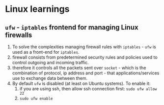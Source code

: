 # Linux learnings
## `ufw` - `iptables` frontend for managing Linux firewalls
1. To solve the complexities managing firewall rules with `iptables` - `ufw` is used as a front-end for `iptables`.
2. firewall consists from predetermined security rules and policies used to control outgoing and incoming traffic.
3. therefore it controls all the packets sent over `socket` - which is the combination of protocol, ip address and port - that applications/services use to exchange data between them.
4. By default `ufw` is disabled (at least on Ubuntu systems). To enable it:
    1. if you are using ssh, then allow ssh connection first: `sudo ufw allow 22`
    2. `sudo ufw enable`
